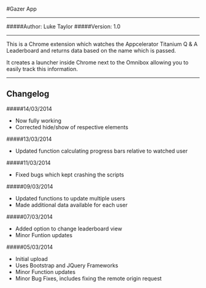 #Gazer App
*********

#####Author: Luke Taylor
#####Version: 1.0

*********

This is a Chrome extension which watches the Appcelerator Titanium Q & A Leaderboard and returns data based on the name which is passed.

It creates a launcher inside Chrome next to the Omnibox allowing you to easily track this information.


***********
Changelog
-----------

#####14/03/2014
- Now fully working
- Corrected hide/show of respective elements

#####13/03/2014
- Updated function calculating progress bars relative to watched user

#####11/03/2014
- Fixed bugs which kept crashing the scripts

#####09/03/2014
- Updated functions to update multiple users
- Made additional data available for each user

#####07/03/2014
- Added option to change leaderboard view
- Minor Funtion updates

#####05/03/2014
- Initial upload
- Uses Bootstrap and JQuery Frameworks
- Minor Function updates
- Minor Bug Fixes, includes fixing the remote origin request
